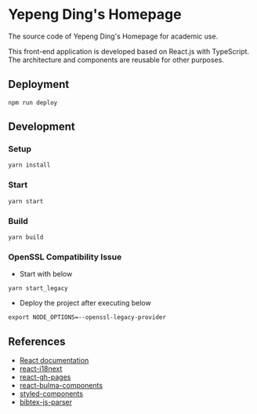 # Yepeng Ding's Homepage

The source code of Yepeng Ding's Homepage for academic use.

This front-end application is developed based on React.js with TypeScript. The architecture and components are reusable
for other purposes.

## Deployment

```shell
npm run deploy
```

## Development

### Setup

```shell
yarn install
```

### Start

```shell
yarn start
```

### Build

```shell
yarn build
```

### OpenSSL Compatibility Issue

- Start with below

```shell
yarn start_legacy
```

- Deploy the project after executing below

```shell
export NODE_OPTIONS=--openssl-legacy-provider
```

## References

- [React documentation](https://reactjs.org/)
- [react-i18next](https://react.i18next.com/)
- [react-gh-pages](https://github.com/gitname/react-gh-pages)
- [react-bulma-components](https://react-bulma.dev/)
- [styled-components](https://styled-components.com/)
- [bibtex-js-parser](https://github.com/yepengding/bibtex-js-parser)
